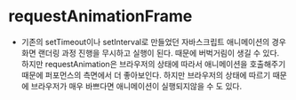 # requestAnimationFrame

- 기존의 setTimeout이나 setInterval로 만들었던 자바스크립트 애니메이션의 경우 화면 랜더링 과정 진행을 무시하고 실행이 된다. 때문에 버벅거림이 생길 수 있다. 하지만 requestAnimation은 브라우저의 상태에 따라서 애니메이션을 호출해주기 때문에 퍼포먼스의 측면에서 더 좋아보인다. 하지만 브라우저의 상태에 따르기 때문에 브라우저가 매우 바쁘다면 애니메이션이 실행되지않을 수 도 있다.